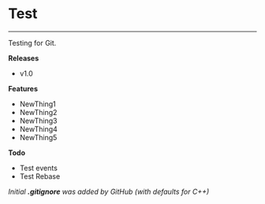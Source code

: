 # Test
---

Testing for Git.

**Releases**
- v1.0

**Features**
- NewThing1
- NewThing2
- NewThing3
- NewThing4
- NewThing5

**Todo**
- Test events
- Test Rebase

_Initial **.gitignore** was added by GitHub (with defaults for C++)_
